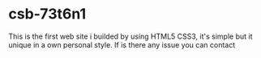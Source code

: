 # csb-73t6n1

This is the first web site i builded by using HTML5 CSS3, it's simple but it unique in a own personal style.
If is there any issue you can contact
